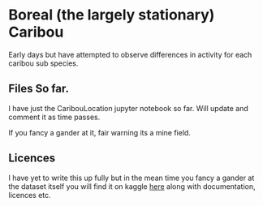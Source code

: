 # Boreal (the largely stationary) Caribou
 
Early days but have attempted to observe differences in activity for each caribou sub species.


## Files So far.
I have just the CaribouLocation jupyter notebook so far. Will update and comment it as time passes.

If you fancy a gander at it, fair warning its a mine field.


## Licences
I have yet to write this up fully but in the mean time you fancy a gander at the dataset itself you will find it on kaggle [here](https://www.kaggle.com/jessemostipak/caribou-location-tracking?select=locations.csv) along with documentation, licences etc.